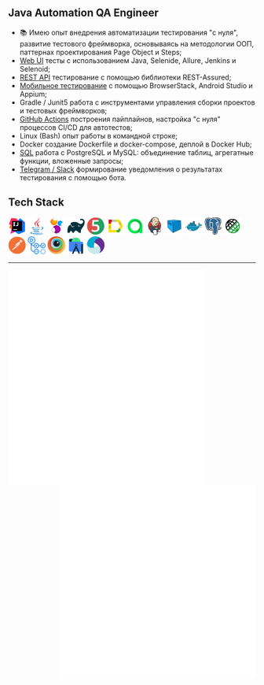 ## Java Automation QA Engineer

<!-- - 🎓 Учусь в школе автоматизации тестирования на Java на платформе [QA.GURU](https://qa.guru/); -->
- 📚 Имею опыт внедрения автоматизации тестирования "с нуля", развитие тестового фреймворка, основываясь на методологии ООП, паттернах проектирования Page Object и Steps;
- [Web UI](https://github.com/sbrownbear/web_tests_java) тесты с использованием Java, Selenide, Allure, Jenkins и Selenoid;
- [REST API](https://github.com/sbrownbear/rest-api-tests/tree/specs) тестирование с помощью библиотеки REST-Assured;
- [Мобильное тестирование](https://github.com/sbrownbear/mobile-tests) с помощью BrowserStack, Android Studio и Appium;
- Gradle / Junit5 работа с инструментами управления сборки проектов и тестовых фреймворков;
- [GitHub Actions](https://github.com/sbrownbear/allure-reports/actions) построения пайплайнов, настройка "с нуля" процессов CI/CD для автотестов;
- Linux (Bash) опыт работы в командной строке;
- Docker создание Dockerfile и docker-compose, деплой в Docker Hub;
- [SQL](https://github.com/sbrownbear/sql_practice) работа с PostgreSQL и MySQL: объединение таблиц, агрегатные функции, вложенные запросы;
- [Telegram / Slack](https://github.com/sbrownbear/telegram-bot_notifications) формирование уведомления о результатах тестирования с помощью бота.
<!-- - 📋 Локализация, регистрация и учёт дефектов в Jira; -->
<!-- - 📂 Умею работать с VCS Git, сервисами GitHub и Gitlab; -->
<!-- - 😎 Применение различных техник тест-дизайна для обеспечения максимального тестового покрытия; -->
<!-- - 🚴 Владею архитектурной [визуализацией](https://www.behance.net/sergeykonoplev58), умею рисовать и играю в теннис. -->

<!-- ---
- **Мои pet-проекты:** 
    - Web UI (ссылка) - краткое описание (технологии и что подключил)
    - REST API (ссылка) - краткое описание (технологии и что подключил)
    - [Тестирование мобильного приложения "Wikipedia"](https://github.com/sbrownbear/mobile-tests) с помощью BrowserStack (ветка main) и Android Strudio (ветка local). -->


## Tech Stack
<div align="left">
    <code><img alt='IntelliJ IDEA' height='36' title='IntelliJ IDEA' src='images/intellij-idea.svg'></code>
    <code><img alt='Java' height='36' title='Java' src='images/java.svg'></code>
    <code><img alt='Selenide' height='36' title='Selenide' src='images/selenide.svg'></code>
    <!-- <code><img alt='Selenium' height='42' title='Selenium' src='images/selenium.svg'></code> -->
    <code><img alt='Gradle' height='36' title='Gradle' src='images/gradle.svg'></code>
    <code><img alt='JUnit5' height='36' title='JUnit5' src='images/junit5.svg'></code>
    <code><img alt='Allure Report' height='36' title='Allure Report' src='images/allure-report.svg'></code>
    <code><img alt='Allure TestOps' height='36' title='Allure TestOps' src='images/allure-testops.svg'></code>
    <code><img alt='Jenkins' height='36' title='Jenkins' src='images/jenkins.svg'></code>
    <code><img alt='Selenoid' height='36' title='Selenoid' src='images/selenoid.svg'></code>
    <code><img alt='Docker' height='36' title='Docker' src='images/docker.svg'></code>
    <code><img alt='PostgreSQL' height='36' title='PostgreSQL' src='images/postgressql.svg'></code>
    <code><img alt='Rest-Assured' height='36' title='REST-Assured' src='images/rest-assured.svg'></code>
    <code><img alt='Postman' height='36' title='Postman' src='images/postman.svg'></code>
    <!-- <code><img alt='Git' height='38' title='Git' src='images/git.svg'></code> -->
    <code><img alt='GitHub Actions' height='36' title='GitHub Actions' src='images/github-actions.svg'></code>
    <!-- <code><img alt='GitHub' height='42' title='GitHub' src='images/github.svg'></code> -->
    <code><img alt='BrowserStack' height='36' title='BrowserStack' src='images/browserstack.svg'></code>
    <code><img alt='Android Studio' height='36' title='Android Studio' src='images/android-studio.svg'></code>
    <code><img alt='Appium' height='36' title='Appium' src='images/appium.svg'></code>
    <!-- <code><img alt='Jira' height='42' title='Jira' src='images/jira.svg'></code> -->
    <!-- <code><img alt='Markdown' height='42' title='Markdown' src='images/markdown.svg'></code> -->
    <!-- <code><img alt='HTML5' height='42' title='HTML5' src='images/html5.svg'></code>
    <code><img alt='CSS3' height='42' title='CSS3' src='images/css3.svg'></code> -->
    <!-- <code><img alt='Telegram' height='42' title='Telegram' src='images/telegram.svg'></code> -->
    <!-- <code><img alt='Spring' height='42' title='Spring' src='images/spring.svg'></code> -->
    <!-- <code><img alt='VSCVisual Studio Code' height='42' title='Visual Studio Code' src='images/vs-code.svg'></code> -->
    <!-- <code><img alt='Python' height='42' title='Python' src='images/python.svg'></code> -->
    <!-- <code><img alt='Figma' height='42' title='Figma' src='images/figma.svg'></code> -->
    <!-- <code><img alt='Photoshop' height='42' title='Photoshop' src='images/photoshop.svg'></code> -->
</div>

---

[<img align="left" width="400" alt="Languages" src="metrics.svg">](#)
[<img align="right" width="400" alt="Achievements" src="metrics.plugin.achievements.compact.svg">](#)
[<img align="right" width="400" alt="Detailed achievements" src="metrics.plugin.achievements.svg">](#)
